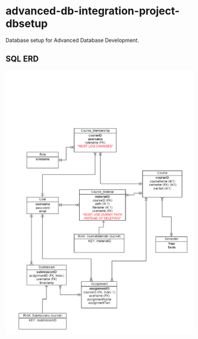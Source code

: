 # advanced-db-integration-project-dbsetup
Database setup for Advanced Database Development.

## SQL ERD
<img src="prj.png" />
